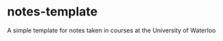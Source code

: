 notes-template
==============

A simple template for notes taken in courses at the University of Waterloo
